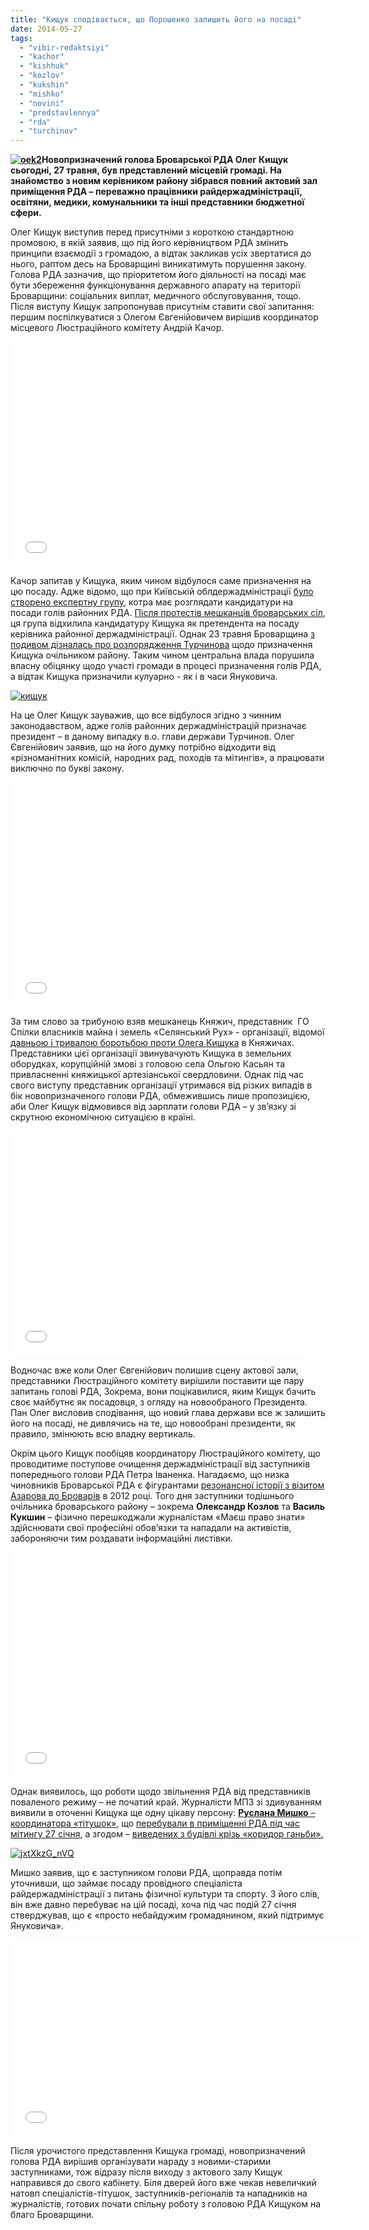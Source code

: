 ```yaml
---
title: "Кищук сподівається, що Порошенко залишить його на посаді"
date: 2014-05-27
tags: 
  - "vibir-redaktsiyi"
  - "kachor"
  - "kishhuk"
  - "kozlov"
  - "kukshin"
  - "mishko"
  - "novini"
  - "predstavlennya"
  - "rda"
  - "turchinov"
---
```


**[![oek2](https://mpz.brovary.org/wp-content/uploads/2014/05/oek2.jpg)](https://mpz.brovary.org/wp-content/uploads/2014/05/oek2.jpg)Новопризначений голова Броварської РДА Олег Кищук сьогодні, 27 травня, був представлений місцевій громаді. На знайомство з новим керівником району зібрався повний актовий зал приміщення РДА – переважно працівники райдержадміністрації, освітяни, медики, комунальники та інші представники бюджетної сфери.**

Олег Кищук виступив перед присутніми з короткою стандартною промовою, в якій заявив, що під його керівництвом РДА змінить принципи взаємодії з громадою, а відтак закликав усіх звертатися до нього, раптом десь на Броварщині виникатимуть порушення закону. Голова РДА зазначив, що пріоритетом його діяльності на посаді має бути збереження функціонування державного апарату на території Броварщини: соціальних виплат, медичного обслуговування, тощо. Після виступу Кищук запропонував присутнім ставити свої запитання: першим поспілкуватися з Олегом Євгенійовичем вирішив координатор місцевого Люстраційного комітету Андрій Качор.

<iframe src="//www.youtube.com/embed/Ll1xjghyNKw" width="480" height="360" frameborder="0" allowfullscreen="allowfullscreen"></iframe>

Качор запитав у Кищука, яким чином відбулося саме призначення на цю посаду. Адже відомо, що при Київській облдержадміністрації [було створено експертну групу](http://www.brovary-rada.gov.ua/gromadske-obgovorennya-kandidat%D1%96v-na-posadi-gol%D1%96v-raiderzhadm%D1%96n%D1%96strats%D1%96i-ki%D1%97vshchini), котра має розглядати кандидатури на посади голів районних РДА. [Після протестів мешканців броварських сіл](https://mpz.brovary.org/brovarchani-piketuvali-kabinet-ministriv-vimagayuchi-ne-priznachati-kishhuka-golovoyu-rda/), ця група відхилила кандидатуру Кищука як претендента на посаду керівника районної держадміністрації. Однак 23 травня Броварщина [з подивом дізналась про розпорядження Турчинова](https://mpz.brovary.org/turchinov-priznachiv-kishhuka-golovoyu-brovarskoyi-rda/) щодо призначення Кищука очільником району. Таким чином центральна влада порушила власну обіцянку щодо участі громади в процесі призначення голів РДА, а відтак Кищука призначили кулуарно - як і в часи Януковича.

[![кищук](https://mpz.brovary.org/wp-content/uploads/2014/05/kishhuk.jpg)](https://mpz.brovary.org/wp-content/uploads/2014/05/kishhuk.jpg)

На це Олег Кищук зауважив, що все відбулося згідно з чинним законодавством, адже голів районних держадміністрацій призначає президент – в даному випадку в.о. глави держави Турчинов. Олег Євгенійович заявив, що на його думку потрібно відходити від «різноманітних комісій, народних рад, походів та мітингів», а працювати виключно по букві закону.

<iframe src="//www.youtube.com/embed/n4CS_4iGE90" width="480" height="360" frameborder="0" allowfullscreen="allowfullscreen"></iframe>

За тим слово за трибуною взяв мешканець Княжич, представник  ГО Спілки власників майна і земель «Селянський Рух» - організації, відомої [давньою і тривалою боротьбою проти Олега Кищука](http://blogs.korrespondent.net/blog/users/3242622-oleh-kyschuk-deputat-nezruchnyi-dlia-vlady) в Княжичах. Представники цієї організації звинувачують Кищука в земельних оборудках, корупційній змові з головою села Ольгою Касьян та привласненні княжицької артезіанської свердловини. Однак під час свого виступу представник організації утримався від різких випадів в бік новопризначеного голови РДА, обмежившись лише пропозицією, аби Олег Кищук відмовився від зарплати голови РДА – у зв’язку зі скрутною економічною ситуацією в країні.

<iframe src="//www.youtube.com/embed/IPFvPPgqxXo" width="480" height="360" frameborder="0" allowfullscreen="allowfullscreen"></iframe>

Водночас вже коли Олег Євгенійович полишив сцену актової зали, представники Люстраційного комітету вирішили поставити ще пару запитань голові РДА, Зокрема, вони поцікавилися, яким Кищук бачить своє майбутнє як посадовця, з огляду на новообраного Президента. Пан Олег висловив сподівання, що новий глава держави все ж залишить його на посаді, не дивлячись на те, що новообрані президенти, як правило, змінюють всю владну вертикаль.

Окрім цього Кищук пообіцяв координатору Люстраційного комітету, що проводитиме поступове очищення держадміністрації від заступників попереднього голови РДА Петра Іваненка. Нагадаємо, що низка чиновників Броварської РДА є фігурантами [резонансної історії з візитом Азарова до Броварів](https://mpz.brovary.org/napadniki-na-lyudey-pid-chas-vizitu-azarova-zaslugovuyut-prinaymni-na-publichniy-osud-foto-video/) в 2012 році. Того дня заступники тодішнього очільника броварського району – зокрема **Олександр Козлов** та **Василь Кукшин** – фізично перешкоджали журналістам «Маєш право знати» здійснювати свої професійні обов’язки та нападали на активістів, забороняючи тим роздавати інформаційні листівки.

<iframe src="//www.youtube.com/embed/9BkiKORvdKo" width="480" height="360" frameborder="0" allowfullscreen="allowfullscreen"></iframe>

Однак виявилось, що роботи щодо звільнення РДА від представників поваленого режиму – не початий край. Журналісти МПЗ зі здивуванням виявили в оточенні Кищука ще одну цікаву персону: [**Руслана Мишко** – координатора «тітушок»](https://mpz.brovary.org/brovarski-rayonni-titushki-hto-zvidki-i-za-skilki/), що [перебували в приміщенні РДА під час мітингу 27 січня](https://mpz.brovary.org/brovarchanam-vdalos-u-mirniy-sposib-vignati-titushok-z-miskradi-foto-video/), а згодом – [виведених з будівлі крізь «коридор ганьби».](https://www.youtube.com/watch?v=uZkDFvgGa_A)

[![jxtXkzG_nVQ](https://mpz.brovary.org/wp-content/uploads/2014/05/jxtXkzG_nVQ.jpg)](https://mpz.brovary.org/wp-content/uploads/2014/05/jxtXkzG_nVQ.jpg)

Мишко заявив, що є заступником голови РДА, щоправда потім уточнивши, що займає посаду провідного спеціаліста райдержадміністрації з питань фізичної культури та спорту. З його слів, він вже давно перебуває на цій посаді, хоча під час подій 27 січня стверджував, що є «просто небайдужим громадянином, який підтримує Януковича».

<iframe src="//www.youtube.com/embed/UyEyWHpPUmg" width="560" height="315" frameborder="0" allowfullscreen="allowfullscreen"></iframe>

Після урочистого представлення Кищука громаді, новопризначений голова РДА вирішив організувати нараду з новими-старими заступниками, тож відразу після виходу з актового залу Кищук направився до свого кабінету. Біля дверей його вже чекав невеличкий натовп спеціалістів-тітушок, заступників-регіоналів та нападників на журналістів, готових почати спільну роботу з головою РДА Кищуком на благо Броварщини.

